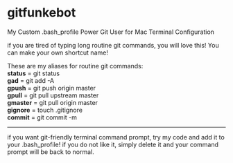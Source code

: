 # gitfunkebot
My Custom .bash_profile Power Git User for Mac Terminal Configuration

if you are tired of typing long routine git commands, you will love this! You can make your own shortcut name! 

These are my aliases for routine git commands:  
**status** = git status  
**gad** = git add -A  
**gpush** = git push origin master  
**gpull** = git pull upstream master  
**gmaster** = git pull origin master  
**gignore** = touch .gitignore  
**commit** = git commit -m

---

if you want git-friendly terminal command prompt, try my code and add it to your .bash_profile! if you do not like it, simply delete it and your command prompt will be back to normal. 


